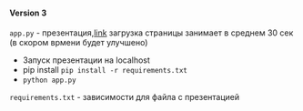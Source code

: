 #### Version 3

`app.py` - презентация,[link](https://sber-airbnb-14c04075d163.herokuapp.com) загрузка страницы занимает в среднем 30 сек (в скором врмени будет улучшено)
* Запуск презентации на localhost
* pip install `pip install -r requirements.txt`
* `python app.py`

`requirements.txt` - зависимости для файла с презентацией
